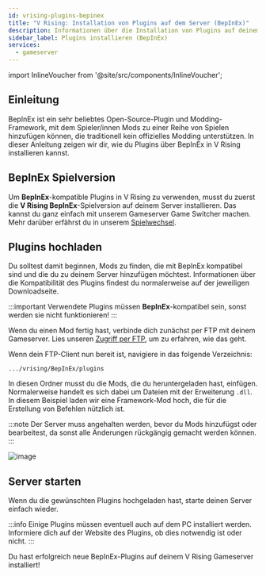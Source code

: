 ```yaml
---
id: vrising-plugins-bepinex
title: "V Rising: Installation von Plugins auf dem Server (BepInEx)"
description: Informationen über die Installation von Plugins auf deinem V Rising Server mit BepInEx (V Rising BepInEx Server) von ZAP-Hosting - ZAP-Hosting.com Dokumentation
sidebar_label: Plugins installieren (BepInEx)
services:
  - gameserver
---
```


import InlineVoucher from '@site/src/components/InlineVoucher';

## Einleitung
BepInEx ist ein sehr beliebtes Open-Source-Plugin und Modding-Framework, mit dem Spieler/innen Mods zu einer Reihe von Spielen hinzufügen können, die traditionell kein offizielles Modding unterstützen. In dieser Anleitung zeigen wir dir, wie du Plugins über BepInEx in V Rising installieren kannst.

<InlineVoucher />

## BepInEx Spielversion

Um **BepInEx**-kompatible Plugins in V Rising zu verwenden, musst du zuerst die **V Rising BepInEx**-Spielversion auf deinem Server installieren. Das kannst du ganz einfach mit unserem Gameserver Game Switcher machen. Mehr darüber erfährst du in unserem [Spielwechsel](gameserver-gameswitch.md).

## Plugins hochladen

Du solltest damit beginnen, Mods zu finden, die mit BepInEx kompatibel sind und die du zu deinem Server hinzufügen möchtest. Informationen über die Kompatibilität des Plugins findest du normalerweise auf der jeweiligen Downloadseite.

:::important
Verwendete Plugins müssen **BepInEx**-kompatibel sein, sonst werden sie nicht funktionieren!
:::

Wenn du einen Mod fertig hast, verbinde dich zunächst per FTP mit deinem Gameserver. Lies unseren [Zugriff per FTP](gameserver-ftpaccess.md), um zu erfahren, wie das geht.

Wenn dein FTP-Client nun bereit ist, navigiere in das folgende Verzeichnis:
```
.../vrising/BepInEx/plugins
```

In diesen Ordner musst du die Mods, die du heruntergeladen hast, einfügen. Normalerweise handelt es sich dabei um Dateien mit der Erweiterung `.dll`. In diesem Beispiel laden wir eine Framework-Mod hoch, die für die Erstellung von Befehlen nützlich ist.

:::note
Der Server muss angehalten werden, bevor du Mods hinzufügst oder bearbeitest, da sonst alle Änderungen rückgängig gemacht werden können.
:::

![image](https://screensaver01.zap-hosting.com/index.php/s/9xkrPmPMp7YZYWQ/preview)

## Server starten

Wenn du die gewünschten Plugins hochgeladen hast, starte deinen Server einfach wieder.

:::info
Einige Plugins müssen eventuell auch auf dem PC installiert werden. Informiere dich auf der Website des Plugins, ob dies notwendig ist oder nicht.
:::

Du hast erfolgreich neue BepInEx-Plugins auf deinem V Rising Gameserver installiert!
